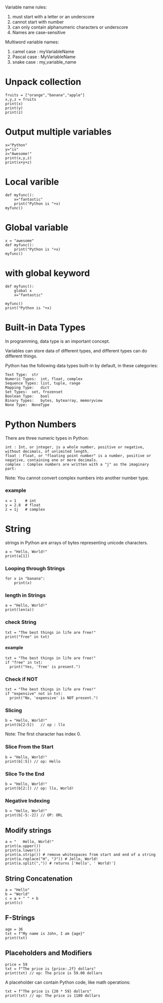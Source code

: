 Variable name rules:

1. must start with a letter or an underscore
2. cannot start with number
3. can only contain alphanumeric characters or underscore
4. Names are case-sensitive

Multiword variable names:
1. camel case : myVariableName
2. Pascal case : MyVariableName
3. snake case : my_variable_name

# Unpack collection
    fruits = ["orange","banana","apple"]
    x,y,z = fruits
    print(x)
    print(y)
    print(z)


# Output multiple variables
    x="Python"
    y="is"
    z="Awesome!"
    print(x,y,z)
    print(x+y+z)




# Local varible
    def myfunc():
        x="fantastic"
        print("Python is "+x)
    myfunc()

# Global variable
    x = "awesome"
    def myfunc():
        print("Python is "+x)
    myfunc()

# with global keyword
    def myfunc():
        global x
        x="fantastic"
    
    myfunc()
    print("Python is "+x)


# Built-in Data Types
In programming, data type is an important concept.

Variables can store data of different types, and different types can do different things.

Python has the following data types built-in by default, in these categories:

    Text Type:	str
    Numeric Types:	int, float, complex
    Sequence Types:	list, tuple, range
    Mapping Type:	dict
    Set Types:	set, frozenset
    Boolean Type:	bool
    Binary Types:	bytes, bytearray, memoryview
    None Type:	NoneType


# Python Numbers
There are three numeric types in Python:

    int : Int, or integer, is a whole number, positive or negative, without decimals, of unlimited length.
    float : Float, or "floating point number" is a number, positive or negative, containing one or more decimals.
    complex : Complex numbers are written with a "j" as the imaginary part:


Note: You cannot convert complex numbers into another number type.


### example
    x = 1    # int
    y = 2.8  # float
    z = 1j   # complex

# String

strings in Python are arrays of bytes representing unicode characters.

    a = "Hello, World!"
    print(a[1])

### Looping through Strings

    for x in "banana":
        print(x)

### length in Strings

    a = "Hello, World!"
    print(len(a))

### check String

    txt = "The best things in life are free!"
    print("free" in txt)


#### example
    txt = "The best things in life are free!"
    if "free" in txt:
      print("Yes, 'free' is present.")


### Check if NOT

    txt = "The best things in life are free!"
    if "expensive" not in txt:
      print("No, 'expensive' is NOT present.")

### Slicing

    b = "Hello, World!"
    print(b[2:5])   // op : llo

Note: The first character has index 0.

### Slice From the Start
    b = "Hello, World!"
    print(b[:5]) // op: Hello

### Slice To the End

    b = "Hello, World!"
    print(b[2:]) // op: llo, World!

### Negative Indexing

    b = "Hello, World!"
    print(b[-5:-2]) // OP: ORL


## Modify strings
    a = "   Hello, World!"
    print(a.upper())
    print(a.lower())
    print(a.strip()) # remove whitespaces from start and end of a string
    print(a.replace("H", "J")) # Jello, World!
    print(a.split(",")) # returns ['Hello', ' World!']

## String Concatenation
    a = "Hello"
    b = "World"
    c = a + " " + b
    print(c)

## F-Strings
    age = 36
    txt = f"My name is John, I am {age}"
    print(txt)

## Placeholders and Modifiers
    price = 59
    txt = f"The price is {price:.2f} dollars"
    print(txt) // op: The price is 59.00 dollars

A placeholder can contain Python code, like math operations:

    txt = f"The price is {20 * 59} dollars"
    print(txt) // op: The price is 1180 dollars
